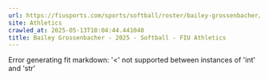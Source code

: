 ```yaml
---
url: https://fiusports.com/sports/softball/roster/bailey-grossenbacher/11808
site: Athletics
crawled_at: 2025-05-13T10:04:44.441040
title: Bailey Grossenbacher - 2025 - Softball - FIU Athletics
---
```


Error generating fit markdown: '<' not supported between instances of 'int' and 'str'